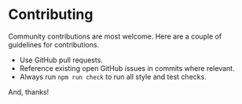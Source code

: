 Contributing
============

Community contributions are most welcome. Here are a couple of guidelines for
contributions.

* Use GitHub pull requests.
* Reference existing open GitHub issues in commits where relevant.
* Always run `npm run check` to run all style and test checks.

And, thanks!
